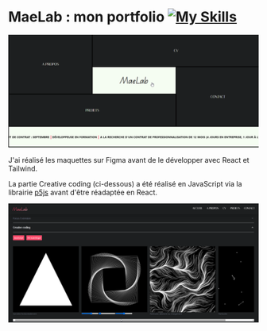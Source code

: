 # MaeLab : mon portfolio [![My Skills](https://skillicons.dev/icons?i=react,tailwind)](https://skillicons.dev)

![](public/img/home.png)

J'ai réalisé les maquettes sur Figma avant de le développer avec React et Tailwind. 

La partie Creative coding (ci-dessous) a été réalisé en JavaScript via la librairie [p5js](https://p5js.org/) avant d'être réadaptée en React. 

![](public/img/creative_coding.png)
